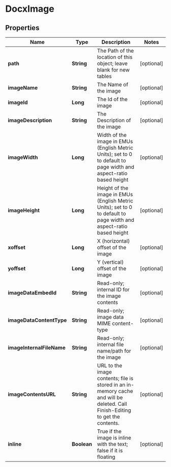 
# DocxImage

## Properties
Name | Type | Description | Notes
------------ | ------------- | ------------- | -------------
**path** | **String** | The Path of the location of this object; leave blank for new tables |  [optional]
**imageName** | **String** | The Name of the image |  [optional]
**imageId** | **Long** | The Id of the image |  [optional]
**imageDescription** | **String** | The Description of the image |  [optional]
**imageWidth** | **Long** | Width of the image in EMUs (English Metric Units); set to 0 to default to page width and aspect-ratio based height |  [optional]
**imageHeight** | **Long** | Height of the image in EMUs (English Metric Units); set to 0 to default to page width and aspect-ratio based height |  [optional]
**xoffset** | **Long** | X (horizontal) offset of the image |  [optional]
**yoffset** | **Long** | Y (vertical) offset of the image |  [optional]
**imageDataEmbedId** | **String** | Read-only; internal ID for the image contents |  [optional]
**imageDataContentType** | **String** | Read-only; image data MIME content-type |  [optional]
**imageInternalFileName** | **String** | Read-only; internal file name/path for the image |  [optional]
**imageContentsURL** | **String** | URL to the image contents; file is stored in an in-memory cache and will be deleted.  Call Finish-Editing to get the contents. |  [optional]
**inline** | **Boolean** | True if the image is inline with the text; false if it is floating |  [optional]



